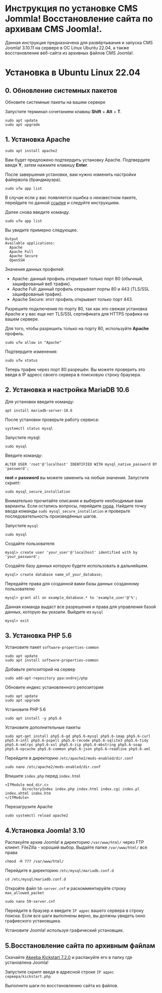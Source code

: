 # Инструкция по установке CMS Jommla! Восстановление сайта по архивам CMS Joomla!.
Данная инструкция предназначена для развёртывания и запуска CMS Joomla! 3.10.11 на сервере в ОС Linux Ubuntu 22.04, а также восстановление веб-сайта из архивных файлов CMS Joomla!.
# Установка в Ubuntu Linux 22.04
## 0. Обновление системных пакетов
Обновите системные пакеты на вашем сервере

Запустите терминал сочетанием клавиш __Shift__ + __Alt__ + __T__.
```
sudo apt update
sudo apt upgrade
```
## 1. Установка Apache
```
sudo apt install apache2
```
Вам будет предложено подтвердить установку Apache. Подтвердите введя __Y__, затем нажмите клавишу __Enter__.

После завершения установки, вам нужно изменить настройки файервола (брандмауэра).
```
sudo ufw app list
```
В случае если у вас появляется ошибка о неизвестном пакете, перейдите по данной [ссылке](https://phoenixnap.com/kb/configure-firewall-with-ufw-on-ubuntu) и следуйте инструкциям.

Далее снова введите команду.
```
sudo ufw app list
```
Вы увидите примерно следующее.
```
Output
Available applications:
  Apache
  Apache Full
  Apache Secure
  OpenSSH
```
Значения данных профилей:
* Apache: данный профиль открывает только порт 80 (обычный, зашифрованый веб трафик).
* Apache Full: данный профиль открывает порты 80 и 443 (TLS/SSL зашифрованый трафик).
* Apache Secure: этот профиль открывает только порт 443.

Разрешите подключения по порту 80, так как это свежая установка Apache и у вас еще нет TLS/SSL сертификата для HTTPS трафика на вашем сервере.

Для того, чтобы разрешить только на порту 80, используйте __Apache__ профиль.
```
sudo ufw allow in "Apache"
```
Подтвердите изменения:
```
sudo ufw status
```
Теперь трафик через порт 80 разрешён. Вы можете проверить это введя в IP адресс своего сервера в поисковую строку браузера.

## 2. Установка и настройка MariaDB 10.6
Для установки введите команду:
```
apt install mariadb-server-10.6
```
После установки проверьте работу сервиса:
```
systemctl status mysql
```
Запустите mysql:
```
sudo mysql
```
Введите команду:
```
ALTER USER 'root'@'localhost' IDENTIFIED WITH mysql_native_password BY 'password';
```
__root__ и __password__ вы можете заменить на любые значения.
Запустите скрипт:
```
sudo mysql_secure_installation
```
Внимательно прочитайте описания и выберите необходимые вам варианты.
Если остались вопросы, перейдите [сюда](https://www.digitalocean.com/community/tutorials/how-to-install-linux-apache-mysql-php-lamp-stack-on-ubuntu-22-04). Найдите точку ввода команды ```sudo mysql_secure_installation``` и проверьте последовательность произведённых шагов.

Запустите ```mysql```
```
sudo mysql
```
Создайте пользователя
```
mysql> create user 'your_user'@'localhost' identified with by 'your_password';
```
Создайте базу данных которую будете использовать в дальнейшем.
```
mysql> create database name_of_your_database;
```
Передайте права для созданной вами базы данных созданному пользователю
```
mysql> grant all on example_database.* to 'example_user'@'%';
```
Данная команда выдаст все разрешения и права для управления базой данных, которую вы указали.
Выйдите из ```mysql```
```
mysql> exit
```
## 3. Установка PHP 5.6
Установите пакет ```software-properties-common```
```
sudo apt update
sudo apt install software-properties-common
```
Добавьте репозиторий на сервер
```
sudo add-apt-repository ppa:ondrej/php
```
Обновите индекс установленного репозитория
```
sudo apt update
sudo apt upgrade
```
Установите PHP 5.6
```
sudo apt install -y php5.6
```
Установите дополнительные пакеты 
```
sudo apt-get install php5.6-gd php5.6-mysql php5.6-imap php5.6-curl php5.6-intl php5.6-pspell php5.6-recode php5.6-sqlite3 php5.6-tidy php5.6-xmlrpc php5.6-xsl php5.6-zip php5.6-mbstring php5.6-soap php5.6-opcache php5.6-common php5.6-json php5.6-readline php5.6-xml
```
Перейдите в директорию ```/etc/apache2/mods-enabled/dir.conf```
```
sudo nano /etc/apache2/mods-enabled/dir.conf
```
Впишите ```index.php``` перед ```index.html```
```
<IfModule mod_dir.c>
        DirectoryIndex index.php index.html index.cgi index.pl index.xhtml index.htm
</IfModule>
```
Перезагрузите Apache
```
sudo systemctl reload apache2
```
## 4.Установка Joomla! 3.10
Распакуйте архив Joomla! в директорию ```/var/www/html/``` через FTP клиент. FileZilla - хороший выбор.
Выдайте папке ```/var/www/html/``` все права
```
chmod -R 777 /var/www/html/
```
Перейдите в директорию ```/etc/mysql/mariadb.conf.d```
```
cd /etc/mysql/mariadb.conf.d
```
Откройте файл ```50-server.cnf``` и раскомментируйте строку ```max_allowed_packet```
```
sudo nano 50-server.cnf
```
Перейдите в браузер и введите ```IP адрес``` вашего сервера в строку поиска. Если все шаги выполнены верно, вы должны увидеть окно графиеского установщика.

Установите Joomla! используя графический установщик.

## 5.Восстановление сайта по архивным файлам
Скачайте [Akeeba Kickstart 7.2.0](https://www.akeeba.com/download/akeeba-kickstart/7-2-0/kickstart-core-7-2-0-zip.zip) и распакуйте его в папку где установлена Joomla!

Запустите скрипт введя в адресной строке ```IP адрес сервера/kickstart.php```

Выполните шаги по восстановлению сайта из файлов.

